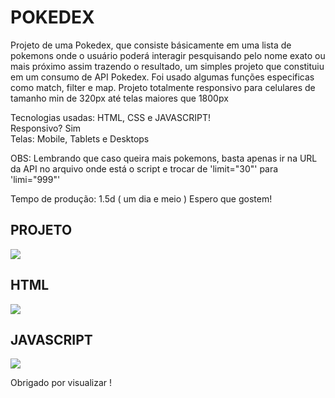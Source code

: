 # POKEDEX

  <p>Projeto de uma Pokedex, que consiste básicamente em uma lista de pokemons onde o usuário poderá interagir pesquisando pelo nome exato ou mais próximo assim trazendo o 
resultado, um simples projeto que constituiu em um consumo de API Pokedex. Foi usado algumas funções especificas como match, filter e map. 
Projeto totalmente responsivo para celulares de tamanho min de 320px até telas maiores que 1800px</p>

Tecnologias usadas: HTML, CSS e JAVASCRIPT! </br>
Responsivo? Sim  </br>
Telas: Mobile, Tablets e Desktops </br>

OBS: Lembrando que caso queira mais pokemons, basta apenas ir na URL da API no arquivo onde está o script e trocar de 'limit="30"' para 'limi="999"'

Tempo de produção: 1.5d ( um dia e meio )
Espero que gostem!

<h2>PROJETO</h2>
<img src="https://user-images.githubusercontent.com/110071892/196893062-e0853260-9375-4b0e-991d-b3df62eb5b91.png" />

<h2>HTML</h2>
<img src="https://user-images.githubusercontent.com/110071892/197019612-37bc2ea2-215f-4c96-86ef-b5f649576919.png" />

<h2>JAVASCRIPT</h2>
<img src="https://user-images.githubusercontent.com/110071892/196892192-d4421ba4-24d2-43be-97d0-e477813dec82.png" />

Obrigado por visualizar !
